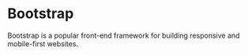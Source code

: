    # Bootstrap

   Bootstrap is a popular front-end framework for building responsive and mobile-first websites.
